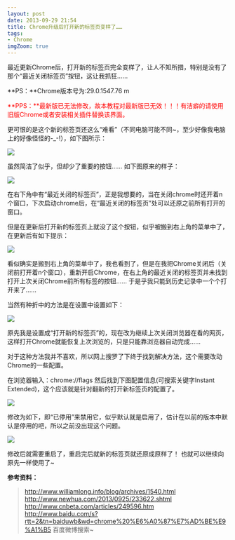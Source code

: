 ```yaml
---
layout: post
date: 2013-09-29 21:54
title: Chrome升级后打开新的标签页变样了……
tags:
- Chrome
imgZoom: true
---
```


最近更新Chrome后，打开新的标签页完全变样了，让人不知所措，特别是没有了那个“最近关闭标签页”按钮，这让我抓狂……

**PS：**Chrome版本号为:29.0.1547.76 m

<span style="color:red;">**PPS：**最新版已无法修改，故本教程对最新版已无效！！！有洁癖的请使用旧版Chrome或者安装相关插件替换该界面。</span>

<!--more-->

更可恨的是这个新的标签页还这么“难看”（不同电脑可能不同~，至少好像我电脑上的好像怪怪的-_-!），如下图所示：

![](./error_home.jpg)

虽然简洁了似乎，但却少了重要的按钮…… 如下图原来的样子：

![](./good.jpg)

在右下角中有“最近关闭的标签页”，正是我想要的，当在关闭chrome时还开着n个窗口，下次启动chrome后，在“最近关闭的标签页”处可以还原之前所有打开的窗口。

但是在更新后打开新的标签页上就没了这个按钮，似乎被搬到右上角的菜单中了，在更新后有如下提示：

![](./is_new.jpg)

看似确实是搬到右上角的菜单中了，我也看到了，但是在我把Chrome关闭后（关闭前打开着n个窗口），重新开启Chrome，在右上角的最近关闭的标签页并未找到打开上次关闭Chrome前所有标签的按钮…… 于是乎我只能到历史记录中一个个打开来了……

当然有种折中的方法是在设置中设置如下：

![](./another_way.jpg)

原先我是设置成“打开新的标签页”的，现在改为继续上次关闭浏览器在看的网页，这样打开Chrome就能恢复上次浏览的，只是只能靠浏览器自动完成……

对于这种方法我并不喜欢，所以网上搜罗了下终于找到解决方法，这个需要改动Chrome的一些配置。

在浏览器输入：chrome://flags
然后找到下图配置信息(可搜索关键字Instant Extended)，这个应该就是针对翻新的打开新标签页的配置了。

![](./default.jpg)

 修改为如下，即“已停用”来禁用它，似乎默认就是启用了，估计在以前的版本中默认是停用的吧，所以之前没出现这个问题。

![](./stopit.jpg)

修改后就需要重启了，重启完后就新的标签页就还原成原样了！ 也就可以继续向原先一样使用了~


**参考资料：**

>http://www.williamlong.info/blog/archives/1540.html
http://www.newhua.com/2013/0925/233622.shtml
http://www.cnbeta.com/articles/249596.htm
http://www.baidu.com/s?rtt=2&tn=baiduwb&wd=chrome%20%E6%A0%87%E7%AD%BE%E9%A1%B5 百度微博搜索~